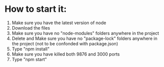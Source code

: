 # How to start it:
1. Make sure you have the latest version of node
2. Download the files
3. Make sure you have no "node-modules" folders anywhere in the project
4. Delete and Make sure you have no "package-lock" folders anywhere in the project (not to be confonded with package.json)
5. Type "npm install"
6. Make sure you have killed both 9876 and 3000 ports
7. Type "npm start"

